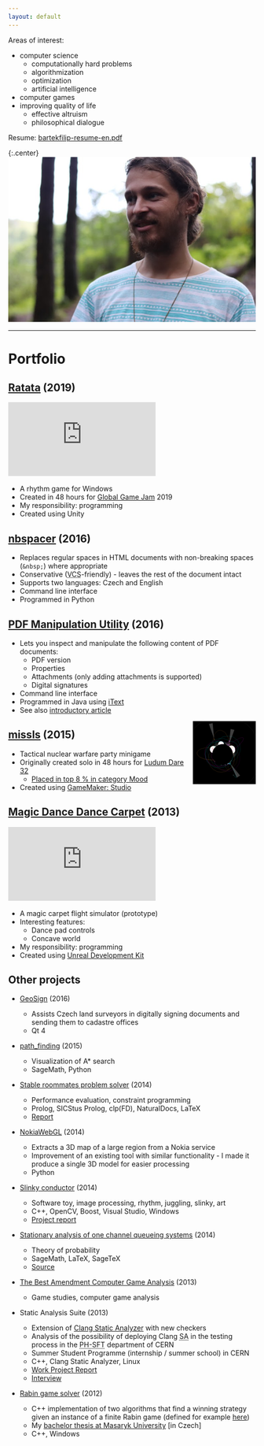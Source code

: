 ```yaml
---
layout: default
---
```


Areas of interest:

* computer science
    * computationally hard problems
    * algorithmization
    * optimization
    * artificial intelligence
* computer games
* improving quality of life
    * effective altruism
    * philosophical dialogue

Resume: [bartekfilip-resume-en.pdf](http://filipbartek.github.io/resume/bartekfilip-resume-en.pdf)

{:.center}
![My photo](/assets/20171001173719_IMG_0383_740.JPG)

<hr/>

# Portfolio

## [Ratata](https://github.com/ggj19-ratata/ratata) (2019)

<div class="videoWrapper videoWrapper-16-9">
<iframe src="https://www.youtube-nocookie.com/embed/YM_TlJy8N4g" frameborder="0" allow="accelerometer; autoplay; encrypted-media; gyroscope; picture-in-picture" allowfullscreen></iframe>
</div>

* A rhythm game for Windows
* Created in 48 hours for [Global Game Jam](https://globalgamejam.org/) 2019
* My responsibility: programming
* Created using Unity

## [nbspacer](https://github.com/filipbartek/nbspacer) (2016)

* Replaces regular spaces in HTML documents with non-breaking spaces (`&nbsp;`) where appropriate
* Conservative (<abbr title="Version control system">VCS</abbr>-friendly) - leaves the rest of the document intact
* Supports two languages: Czech and English
* Command line interface
* Programmed in Python

## [PDF Manipulation Utility](http://hobrasoft-cz.github.io/PDFMU/) (2016)

* Lets you inspect and manipulate the following content of PDF documents:
  * PDF version
  * Properties
  * Attachments (only adding attachments is supported)
  * Digital signatures
* Command line interface
* Programmed in Java using [iText](http://itextpdf.com/)
* See also [introductory article](https://www.hobrasoft.cz/en/blog/bartek/pdfmu)

[<img src="/assets/missls_tn.png" style="float: right;">](/assets/missls.png)

## [missls](https://github.com/filipbartek/missls) (2015)

* Tactical nuclear warfare party minigame
* Originally created solo in 48 hours for [Ludum Dare 32](http://ludumdare.com/compo/ludum-dare-32/)
  * [Placed in top 8 % in category Mood](http://ludumdare.com/compo/ludum-dare-32/?action=preview&uid=39872)
* Created using [GameMaker: Studio](http://www.yoyogames.com/studio)

## [Magic Dance Dance Carpet](http://mddcarpet.github.io/mddc/) (2013)

<div class="videoWrapper videoWrapper-4-3">
<iframe src="https://www.youtube-nocookie.com/embed/5cXR576lDHI" frameborder="0" allow="accelerometer; autoplay; encrypted-media; gyroscope; picture-in-picture" allowfullscreen></iframe>
</div>

* A magic carpet flight simulator (prototype)
* Interesting features:
  * Dance pad controls
  * Concave world
* My responsibility: programming
* Created using [Unreal Development Kit](https://www.unrealengine.com/previous-versions)

## Other projects

* [GeoSign](https://geosign.hobrasoft.cz/) (2016)
  * Assists Czech land surveyors in digitally signing documents and sending them to cadastre offices
  * Qt 4

* [path_finding](https://cloud.sagemath.com/projects/f18cd484-a3f3-4c7d-a485-4c8f09c8b652/files/path_finding/) (2015)
  * Visualization of A* search
  * SageMath, Python

* [Stable roommates problem solver](https://github.com/filipbartek/srp) (2014)
  * Performance evaluation, constraint programming
  * Prolog, SICStus Prolog, clp(FD), NaturalDocs, LaTeX
  * [Report](http://filipbartek.github.io/srp/report.pdf)

* [NokiaWebGL](https://github.com/filipbartek/NokiaWebGL) (2014)
  * Extracts a 3D map of a large region from a Nokia service
  * Improvement of an existing tool with similar functionality - I made it produce a single 3D model for easier processing
  * Python

* [Slinky conductor](https://github.com/filiboja/slnkcctr) (2014)
  * Software toy, image processing, rhythm, juggling, slinky, art
  * C++, OpenCV, Boost, Visual Studio, Windows
  * [Project report](https://cloud.sagemath.com/projects/a74372d3-72eb-4d0f-af58-57f48829f926/files/report/report.pdf)

* [Stationary analysis of one channel queueing systems](http://filipbartek.github.io/queueing/queueing.pdf) (2014)
  * Theory of probability
  * SageMath, LaTeX, SageTeX
  * [Source](https://cloud.sagemath.com/projects/7a4027f1-a27a-40c2-bba4-92b7946e0537/files/)

* [The Best Amendment Computer Game Analysis](http://pragueinvaders.blogspot.cz/2013/11/the-best-amendment-computer-game.html) (2013)
  * Game studies, computer game analysis

* Static Analysis Suite (2013)
  * Extension of [Clang Static Analyzer](http://clang-analyzer.llvm.org/) with new checkers
  * Analysis of the possibility of deploying Clang <abbr title="Static Analyzer">SA</abbr> in the testing process in the <abbr title="PHysics - SoFTware">PH-SFT</abbr> department of CERN
  * Summer Student Programme (internship / summer school) in CERN
  * C++, Clang Static Analyzer, Linux
  * [Work Project Report](https://cds.cern.ch/record/1597539)
  * [Interview](https://ep-news.web.cern.ch/FilipB%C3%A1rtek)

* [Rabin game solver](https://github.com/filipbartek/rabin) (2012)
  * C++ implementation of two algorithms that find a winning strategy given an instance of a finite Rabin game (defined for example [here](http://www.cs.le.ac.uk/people/np183/publications/2006/PP06.html))
  * My [bachelor thesis at Masaryk University](http://is.muni.cz/th/324945/fi_b) [in Czech]
  * C++, Windows
